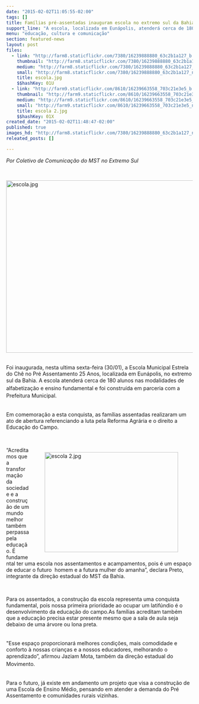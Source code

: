 ```yaml
---
date: "2015-02-02T11:05:55-02:00"
tags: []
title: Famílias pré-assentadas inauguram escola no extremo sul da Bahia
support_line: "A escola, localizada em Eunápolis, atenderá cerca de 180 alunos nas modalidades de alfabetização e ensino fundamental."
menu: "educação, cultura e comunicação"
section: featured-news
layout: post
files:
  - link: "http://farm8.staticflickr.com/7380/16239888880_63c2b1a127_b.jpg"
    thumbnail: "http://farm8.staticflickr.com/7380/16239888880_63c2b1a127_t.jpg"
    medium: "http://farm8.staticflickr.com/7380/16239888880_63c2b1a127_z.jpg"
    small: "http://farm8.staticflickr.com/7380/16239888880_63c2b1a127_n.jpg"
    title: escola.jpg
    $$hashKey: 01U
  - link: "http://farm9.staticflickr.com/8610/16239663558_703c21e3e5_b.jpg"
    thumbnail: "http://farm9.staticflickr.com/8610/16239663558_703c21e3e5_t.jpg"
    medium: "http://farm9.staticflickr.com/8610/16239663558_703c21e3e5_z.jpg"
    small: "http://farm9.staticflickr.com/8610/16239663558_703c21e3e5_n.jpg"
    title: escola 2.jpg
    $$hashKey: 01X
created_date: "2015-02-02T11:48:47-02:00"
published: true
images_hd: "http://farm8.staticflickr.com/7380/16239888880_63c2b1a127_n.jpg"
releated_posts: []

---
```

<p><em>Por Coletivo de Comunica&ccedil;&atilde;o do MST no Extremo Sul</em></p>

<p>&nbsp;</p>

<p><img alt="escola.jpg" height="465" src="http://farm8.staticflickr.com/7380/16239888880_63c2b1a127_b.jpg" width="620" /></p>

<p><br />
Foi inaugurada, nesta ultima sexta-feira (30/01), a Escola Municipal Estrela do Ch&ecirc; no Pr&eacute; Assentamento 25 Anos, localizada em Eun&aacute;polis, no extremo sul da Bahia.&nbsp;<span style="line-height: 20.7999992370605px;">A escola atender&aacute; cerca de 180 alunos nas modalidades de alfabetiza&ccedil;&atilde;o e ensino fundamental e foi constru&iacute;da em parceria com a Prefeitura Municipal</span><span style="line-height: 20.7999992370605px;">. &nbsp;</span></p>

<p><br />
Em comemora&ccedil;&atilde;o a esta conquista, as fam&iacute;lias assentadas realizaram um ato de abertura referenciando a luta pela Reforma Agr&aacute;ria e o direito a Educa&ccedil;&atilde;o do Campo.&nbsp;</p>

<p>&nbsp;</p>

<figure class="image" style="float:right"><img alt="escola 2.jpg" height="270" src="http://farm9.staticflickr.com/8610/16239663558_703c21e3e5_b.jpg" width="360" />
<figcaption></figcaption>
</figure>

<p>&ldquo;Acreditamos que a transforma&ccedil;&atilde;o da sociedade e a constru&ccedil;&atilde;o de um mundo melhor tamb&eacute;m perpassa pela educa&ccedil;&atilde;o. &Eacute; fundamental ter uma escola nos assentamentos e acampamentos, pois &eacute; um espa&ccedil;o de educar o futuro &nbsp;homem e a futura mulher do amanha&rdquo;, declara Preto, integrante&nbsp;da dire&ccedil;&atilde;o estadual do MST da Bahia.</p>

<p>&nbsp;</p>

<p>Para os assentados, a constru&ccedil;&atilde;o da escola representa uma conquista fundamental, pois nossa primeira prioridade ao ocupar um latif&uacute;ndio &eacute; o desenvolvimento da educa&ccedil;&atilde;o do campo.As fam&iacute;lias acreditam tamb&eacute;m que a educa&ccedil;&atilde;o precisa estar presente mesmo que a sala de aula seja debaixo de uma &aacute;rvore ou lona preta.&nbsp;<br />
<br />
<br />
&quot;Esse espa&ccedil;o proporcionar&aacute; melhores condi&ccedil;&otilde;es, mais comodidade e conforto &agrave; nossas crian&ccedil;as e a&nbsp;nossos educadores, melhorando o aprendizado&rdquo;, afirmou&nbsp;<span style="line-height: 20.7999992370605px;">Jaziam Mota, tamb&eacute;m&nbsp;da dire&ccedil;&atilde;o estadual do Movimento.</span><br />
&nbsp;</p>

<p>Para o futuro, j&aacute; existe em andamento um projeto que visa a constru&ccedil;&atilde;o de uma Escola de Ensino M&eacute;dio, pensando em atender a demanda do Pr&eacute; Assentamento e comunidades rurais vizinhas.</p>

<p><br />
&nbsp;</p>

